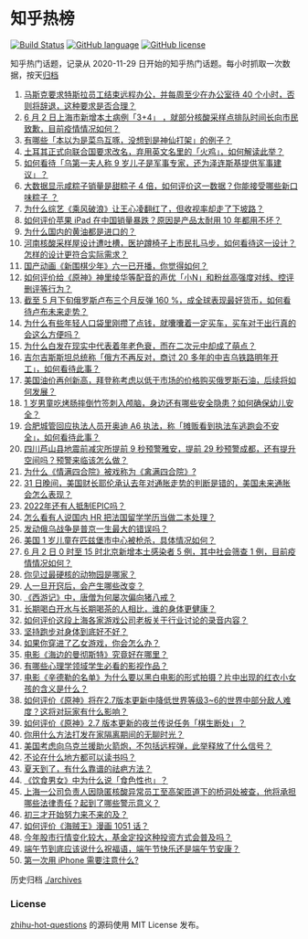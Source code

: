 # 知乎热榜
[![Build Status](https://github.com/ToWeLong/zhihu-hot-questions/workflows/CI/badge.svg)](https://github.com/ToWeLong/zhihu-hot-questions/actions)
[![GitHub language](https://img.shields.io/badge/language-golang-orange.svg)](https://golang.org/)
[![GitHub license](https://img.shields.io/github/license/ToWeLong/zhihu-hot-questions)](https://github.com/ToWeLong/zhihu-hot-questions/blob/main/LICENSE)

知乎热门话题，记录从 2020-11-29 日开始的知乎热门话题。每小时抓取一次数据，按天[归档](./archives)

<!-- BEGIN -->

1. [马斯克要求特斯拉员工结束远程办公，并每周至少在办公室待 40 个小时，否则将辞退，这种要求是否合理？](https://www.zhihu.com/question/535719937)
1. [6 月 2 日上海市新增本土病例「3+4」 ，就部分核酸采样点排队时间长向市民致歉，目前疫情情况如何？](https://www.zhihu.com/question/535781257)
1. [有哪些「本以为是菜鸟互啄，没想到是神仙打架」的例子？](https://www.zhihu.com/question/308741059)
1. [土耳其正式向联合国要求改名，弃用英文名里的「火鸡」，如何解读此举？](https://www.zhihu.com/question/535653078)
1. [如何看待「乌第一夫人称 9 岁儿子是军事专家，还为泽连斯基提供军事建议」？](https://www.zhihu.com/question/535723703)
1. [大数据显示咸粽子销量是甜粽子 4 倍，如何评价这一数据？你能接受哪些新口味粽子 ？](https://www.zhihu.com/question/535733385)
1. [为什么综艺《乘风破浪》让王心凌翻红了，但收视率却走了下坡路？](https://www.zhihu.com/question/535355704)
1. [如何评价苹果 iPad 在中国销量暴跌？原因是产品太耐用 10 年都用不坏？](https://www.zhihu.com/question/535731053)
1. [为什么国内的黄油都是进口的？](https://www.zhihu.com/question/442125562)
1. [河南核酸采样屋设计遭吐槽，医护蹲椅子上市民扎马步，如何看待这一设计？怎样的设计更符合实际需求？](https://www.zhihu.com/question/535777853)
1. [国产动画《新围棋少年》六一已开播，你觉得如何？](https://www.zhihu.com/question/535574103)
1. [如何评价给《原神》神里绫华等配音的声优「小N」和粉丝高强度对线、控评删评等行为？](https://www.zhihu.com/question/535444531)
1. [截至 5 月下旬俄罗斯卢布三个月反弹 160 %，成全球表现最好货币，如何看待卢布未来走势？](https://www.zhihu.com/question/535662632)
1. [为什么有些年轻人口袋里刚攒了点钱，就囔囔着一定买车，买车对于出行真的会这么方便吗？](https://www.zhihu.com/question/535636275)
1. [为什么白发在现实中代表着年老色衰，而在二次元中却成了萌点？](https://www.zhihu.com/question/535319324)
1. [吉尔吉斯斯坦总统称「俄方不再反对，商讨 20 多年的中吉乌铁路明年开工」，如何看待此事？](https://www.zhihu.com/question/535749520)
1. [美国油价再创新高，拜登称考虑以低于市场的价格购买俄罗斯石油，后续将如何发展？](https://www.zhihu.com/question/535768187)
1. [1 岁男童吃烤肠摔倒竹签刺入颅脑，身边还有哪些安全隐患？如何确保幼儿安全？](https://www.zhihu.com/question/535785579)
1. [合肥城管回应执法人员开奥迪 A6 执法，称「摊贩看到执法车逃跑会不安全」，如何看待此事？](https://www.zhihu.com/question/535763190)
1. [四川芦山县地震前减灾所提前 9 秒预警雅安，提前 29 秒预警成都，还有提升空间吗？预警来临该怎么做？](https://www.zhihu.com/question/535635844)
1. [为什么《情满四合院》被戏称为《禽满四合院》?](https://www.zhihu.com/question/492354433)
1. [31 日晚间，美国财长耶伦承认去年对通胀走势的判断是错的，美国未来通胀会怎么表现？](https://www.zhihu.com/question/535590610)
1. [2022年还有人抵制EPIC吗？](https://www.zhihu.com/question/535137596)
1. [怎么看有人说国内 HR 把法国留学学历当做二本处理？](https://www.zhihu.com/question/429002563)
1. [发动俄乌战争是普京一生最大的错误吗？](https://www.zhihu.com/question/526722572)
1. [美国 1 岁儿童在匹兹堡市中心被枪杀，具体情况如何？](https://www.zhihu.com/question/535274213)
1. [6 月 2 日 0 时至 15 时北京新增本土感染者 5 例，其中社会筛查 1 例，目前疫情情况如何？](https://www.zhihu.com/question/535772293)
1. [你见过最硬核的动物园是哪家？](https://www.zhihu.com/question/417550350)
1. [人一旦开窍后，会产生哪些改变？](https://www.zhihu.com/question/507160188)
1. [《西游记》中，唐僧为何屡次偏向猪八戒？](https://www.zhihu.com/question/55075445)
1. [长期喝白开水与长期喝茶的人相比，谁的身体更健康？](https://www.zhihu.com/question/519005467)
1. [如何评价这段上海各家游戏公司老板关于行业讨论的录音内容？](https://www.zhihu.com/question/534426669)
1. [坚持跑步对身体到底好不好？](https://www.zhihu.com/question/461618978)
1. [如果你穿进了乙女游戏，你会怎么办？](https://www.zhihu.com/question/511876153)
1. [电影《海边的曼彻斯特》究竟好在哪里？](https://www.zhihu.com/question/374479983)
1. [有哪些心理学领域学生必看的影视作品？](https://www.zhihu.com/question/534565906)
1. [电影《辛德勒的名单》为什么要以黑白电影的形式拍摄？片中出现的红衣小女孩的含义是什么？](https://www.zhihu.com/question/26090468)
1. [如何评价《原神》将在2.7版本更新中降低世界等级3~6的世界中部分敌人难度？这将对玩家有什么影响？](https://www.zhihu.com/question/534793488)
1. [如何评价《原神》2.7 版本更新的夜兰传说任务「棋生断处」？](https://www.zhihu.com/question/535401547)
1. [你用什么方法打发在家隔离期间的无聊时光？](https://www.zhihu.com/question/403540670)
1. [美国考虑向乌克兰援助火箭炮，不包括远程弹，此举释放了什么信号？](https://www.zhihu.com/question/535455793)
1. [不论在什么地方都可以读书吗？](https://www.zhihu.com/question/535653836)
1. [夏天到了，有什么靠谱的祛疤方法？](https://www.zhihu.com/question/535272074)
1. [《饮食男女》中为什么说「食色性也」？](https://www.zhihu.com/question/24391465)
1. [上海一公司负责人因隐匿核酸异常员工至高架匝道下的桥洞处被查，他将承担哪些法律责任？起到了哪些警示意义？](https://www.zhihu.com/question/535741901)
1. [初三才开始努力来不来的及？](https://www.zhihu.com/question/533949785)
1. [如何评价《海贼王》漫画 1051 话？](https://www.zhihu.com/question/534766555)
1. [今年股市行情变化较大，基金定投这种投资方式会普及吗？](https://www.zhihu.com/question/535627673)
1. [端午节到底应该说什么祝福语，端午节快乐还是端午节安康？](https://www.zhihu.com/question/328288293)
1. [第一次用 iPhone 需要注意什么?](https://www.zhihu.com/question/461781319)

<!-- END -->

历史归档 [./archives](./archives)


### License
[zhihu-hot-questions](https://github.com/towelong/zhihu-hot-questions) 的源码使用 MIT License 发布。